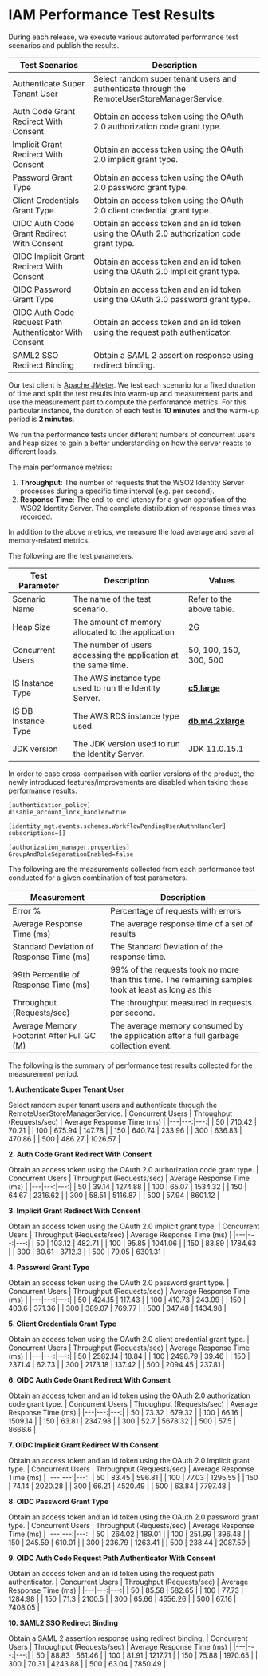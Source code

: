 # IAM Performance Test Results

During each release, we execute various automated performance test scenarios and publish the results.

| Test Scenarios | Description |
| --- | --- |
| Authenticate Super Tenant User | Select random super tenant users and authenticate through the RemoteUserStoreManagerService. |
| Auth Code Grant Redirect With Consent | Obtain an access token using the OAuth 2.0 authorization code grant type. |
| Implicit Grant Redirect With Consent | Obtain an access token using the OAuth 2.0 implicit grant type. |
| Password Grant Type | Obtain an access token using the OAuth 2.0 password grant type. |
| Client Credentials Grant Type | Obtain an access token using the OAuth 2.0 client credential grant type. |
| OIDC Auth Code Grant Redirect With Consent | Obtain an access token and an id token using the OAuth 2.0 authorization code grant type. |
| OIDC Implicit Grant Redirect With Consent | Obtain an access token and an id token using the OAuth 2.0 implicit grant type. |
| OIDC Password Grant Type | Obtain an access token and an id token using the OAuth 2.0 password grant type. |
| OIDC Auth Code Request Path Authenticator With Consent | Obtain an access token and an id token using the request path authenticator. |
| SAML2 SSO Redirect Binding | Obtain a SAML 2 assertion response using redirect binding. |

Our test client is [Apache JMeter](https://jmeter.apache.org/index.html). We test each scenario for a fixed duration of
time and split the test results into warm-up and measurement parts and use the measurement part to compute the
performance metrics. For this particular instance, the duration of each test is **10 minutes** and the warm-up period is **2 minutes**.

We run the performance tests under different numbers of concurrent users and heap sizes to gain a better understanding on how the server reacts to different loads.

The main performance metrics:

1. **Throughput**: The number of requests that the WSO2 Identity Server processes during a specific time interval (e.g. per second).
2. **Response Time**: The end-to-end latency for a given operation of the WSO2 Identity Server. The complete distribution of response times was recorded.

In addition to the above metrics, we measure the load average and several memory-related metrics.

The following are the test parameters.

| Test Parameter | Description | Values |
| --- | --- | --- |
| Scenario Name | The name of the test scenario. | Refer to the above table. |
| Heap Size | The amount of memory allocated to the application | 2G |
| Concurrent Users | The number of users accessing the application at the same time. | 50, 100, 150, 300, 500 |
| IS Instance Type | The AWS instance type used to run the Identity Server. | [**c5.large**](https://aws.amazon.com/ec2/instance-types/) |
| IS DB Instance Type | The AWS RDS instance type used. | [**db.m4.2xlarge**](https://aws.amazon.com/rds/instance-types/) |
| JDK version | The JDK version used to run the Identity Server. | JDK 11.0.15.1  |

In order to ease cross-comparison with earlier versions of the product, the newly introduced features/improvements are disabled when taking these performance results.

```
[authentication_policy]
disable_account_lock_handler=true

[identity_mgt.events.schemes.WorkflowPendingUserAuthnHandler]
subscriptions=[]

[authorization_manager.properties]
GroupAndRoleSeparationEnabled=false
```

The following are the measurements collected from each performance test conducted for a given combination of
test parameters.

| Measurement | Description |
| --- | --- |
| Error % | Percentage of requests with errors |
| Average Response Time (ms) | The average response time of a set of results |
| Standard Deviation of Response Time (ms) | The Standard Deviation of the response time. |
| 99th Percentile of Response Time (ms) | 99% of the requests took no more than this time. The remaining samples took at least as long as this |
| Throughput (Requests/sec) | The throughput measured in requests per second. |
| Average Memory Footprint After Full GC (M) | The average memory consumed by the application after a full garbage collection event. |

The following is the summary of performance test results collected for the measurement period.



**1. Authenticate Super Tenant User**

Select random super tenant users and authenticate through the RemoteUserStoreManagerService.
|  Concurrent Users | Throughput (Requests/sec) | Average Response Time (ms) |
|---|---:|---:|
|  50 | 710.42 | 70.21 |
|  100 | 675.94 | 147.78 |
|  150 | 640.74 | 233.96 |
|  300 | 636.83 | 470.86 |
|  500 | 486.27 | 1026.57 |

**2. Auth Code Grant Redirect With Consent**

Obtain an access token using the OAuth 2.0 authorization code grant type.
|  Concurrent Users | Throughput (Requests/sec) | Average Response Time (ms) |
|---|---:|---:|
|  50 | 39.14 | 1274.88 |
|  100 | 65.07 | 1534.32 |
|  150 | 64.67 | 2316.62 |
|  300 | 58.51 | 5116.87 |
|  500 | 57.94 | 8601.12 |

**3. Implicit Grant Redirect With Consent**

Obtain an access token using the OAuth 2.0 implicit grant type.
|  Concurrent Users | Throughput (Requests/sec) | Average Response Time (ms) |
|---|---:|---:|
|  50 | 103.12 | 482.71 |
|  100 | 95.85 | 1041.06 |
|  150 | 83.89 | 1784.63 |
|  300 | 80.61 | 3712.3 |
|  500 | 79.05 | 6301.31 |

**4. Password Grant Type**

Obtain an access token using the OAuth 2.0 password grant type.
|  Concurrent Users | Throughput (Requests/sec) | Average Response Time (ms) |
|---|---:|---:|
|  50 | 424.15 | 117.43 |
|  100 | 410.73 | 243.09 |
|  150 | 403.6 | 371.36 |
|  300 | 389.07 | 769.77 |
|  500 | 347.48 | 1434.98 |

**5. Client Credentials Grant Type**

Obtain an access token using the OAuth 2.0 client credential grant type.
|  Concurrent Users | Throughput (Requests/sec) | Average Response Time (ms) |
|---|---:|---:|
|  50 | 2582.14 | 18.84 |
|  100 | 2498.79 | 39.46 |
|  150 | 2371.4 | 62.73 |
|  300 | 2173.18 | 137.42 |
|  500 | 2094.45 | 237.81 |

**6. OIDC Auth Code Grant Redirect With Consent**

Obtain an access token and an id token using the OAuth 2.0 authorization code grant type.
|  Concurrent Users | Throughput (Requests/sec) | Average Response Time (ms) |
|---|---:|---:|
|  50 | 73.32 | 679.32 |
|  100 | 66.16 | 1509.14 |
|  150 | 63.81 | 2347.98 |
|  300 | 52.7 | 5678.32 |
|  500 | 57.5 | 8666.6 |

**7. OIDC Implicit Grant Redirect With Consent**

Obtain an access token and an id token using the OAuth 2.0 implicit grant type.
|  Concurrent Users | Throughput (Requests/sec) | Average Response Time (ms) |
|---|---:|---:|
|  50 | 83.45 | 596.81 |
|  100 | 77.03 | 1295.55 |
|  150 | 74.14 | 2020.28 |
|  300 | 66.21 | 4520.49 |
|  500 | 63.84 | 7797.48 |

**8. OIDC Password Grant Type**

Obtain an access token and an id token using the OAuth 2.0 password grant type.
|  Concurrent Users | Throughput (Requests/sec) | Average Response Time (ms) |
|---|---:|---:|
|  50 | 264.02 | 189.01 |
|  100 | 251.99 | 396.48 |
|  150 | 245.59 | 610.01 |
|  300 | 236.79 | 1263.41 |
|  500 | 238.44 | 2087.59 |

**9. OIDC Auth Code Request Path Authenticator With Consent**

Obtain an access token and an id token using the request path authenticator.
|  Concurrent Users | Throughput (Requests/sec) | Average Response Time (ms) |
|---|---:|---:|
|  50 | 85.58 | 582.65 |
|  100 | 77.73 | 1284.98 |
|  150 | 71.3 | 2100.5 |
|  300 | 65.66 | 4556.26 |
|  500 | 67.16 | 7408.05 |

**10. SAML2 SSO Redirect Binding**

Obtain a SAML 2 assertion response using redirect binding.
|  Concurrent Users | Throughput (Requests/sec) | Average Response Time (ms) |
|---|---:|---:|
|  50 | 88.83 | 561.46 |
|  100 | 81.91 | 1217.71 |
|  150 | 75.88 | 1970.65 |
|  300 | 70.31 | 4243.88 |
|  500 | 63.04 | 7850.49 |
